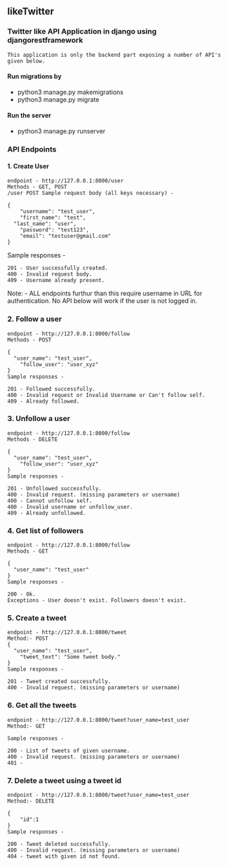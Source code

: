 ## likeTwitter

### Twitter like API Application in django using djangorestframework
~~~
This application is only the backend part exposing a number of API's given below.
~~~

#### Run migrations by
- python3 manage.py makemigrations
- python3 manage.py migrate
#### Run the server 
- python3 manage.py runserver

### API Endpoints 

#### 1. Create User
~~~
endpoint - http://127.0.0.1:8000/user 
Methods - GET, POST
/user POST Sample request body (all keys necessary) -

{
	"username": "test_user",
	"first_name": "test",
  "last_name": "user",
	"password": "test123",
	"email": "testuser@gmail.com"
}
~~~
Sample responses -
~~~
201 - User successfully created.
400 - Invalid request body.
409 - Username already present.
~~~
Note: - ALL endpoints furthur than this require username in URL for authentication. No API below will work if the user is not logged in.

### 2. Follow a user
~~~
endpoint - http://127.0.0.1:8000/follow 
Methods - POST

{
  "user_name": "test_user",
	"follow_user": "user_xyz"
}
Sample responses -

201 - Followed successfully.
400 - Invalid request or Invalid Username or Can't follow self.
409 - Already followed.
~~~
### 3. Unfollow a user
~~~
endpoint - http://127.0.0.1:8000/follow 
Methods - DELETE

{
  "user_name": "test_user",
	"follow_user": "user_xyz"
}
Sample responses -

201 - Unfollowed successfully.
400 - Invalid request. (missing parameters or username)
400 - Cannot unfollow self.
400 - Invalid username or unfollow_user.
409 - Already unfollowed.
~~~

### 4. Get list of followers
~~~
endpoint - http://127.0.0.1:8000/follow 
Methods - GET

{
  "user_name": "test_user"
}
Sample responses -

200 - Ok.
Exceptions - User doesn't exist. Followers doesn't exist.
~~~


### 5. Create a tweet
~~~
endpoint - http://127.0.0.1:8000/tweet 
Method:- POST
{
  "user_name": "test_user",
	"tweet_text": "Some tweet body."
}
Sample responses -

201 - Tweet created successfully.
400 - Invalid request. (missing parameters or username)
~~~

### 6. Get all the tweets
~~~
endpoint - http://127.0.0.1:8000/tweet?user_name=test_user 
Method:- GET

Sample responses -

200 - List of tweets of given username.
400 - Invalid request. (missing parameters or username)
401 -
~~~


### 7. Delete a tweet using a tweet id
~~~
endpoint - http://127.0.0.1:8000/tweet?user_name=test_user 
Method:- DELETE

{
	"id":1
}
Sample responses -

200 - Tweet deleted successfully.
400 - Invalid request. (missing parameters or username)
404 - tweet with given id not found.
~~~
